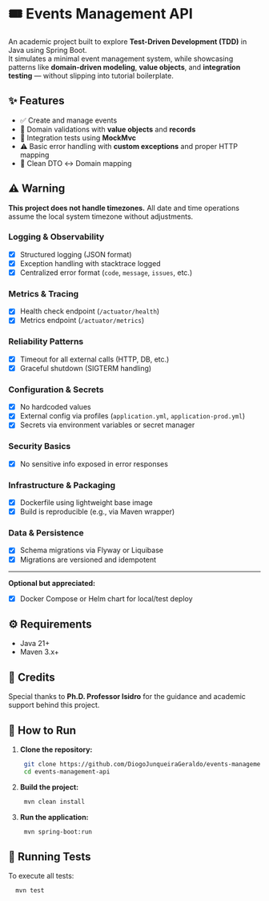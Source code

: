 # 🎟️ Events Management API

An academic project built to explore **Test-Driven Development (TDD)** in Java using Spring Boot.  
It simulates a minimal event management system, while showcasing patterns like **domain-driven modeling**, **value
objects**, and **integration testing** — without slipping into tutorial boilerplate.

## ✨ Features

- ✅ Create and manage events
- 🔐 Domain validations with **value objects** and **records**
- 🧪 Integration tests using **MockMvc**
- ⚠️ Basic error handling with **custom exceptions** and proper HTTP mapping
- 🧼 Clean DTO ↔️ Domain mapping

## ⚠️ Warning

**This project does not handle timezones.** All date and time operations assume the local system timezone without
adjustments.

### Logging & Observability
- [x] Structured logging (JSON format)
- [x] Exception handling with stacktrace logged
- [x] Centralized error format (`code`, `message`, `issues`, etc.)

### Metrics & Tracing
- [x] Health check endpoint (`/actuator/health`)
- [x] Metrics endpoint (`/actuator/metrics`)

### Reliability Patterns
- [x] Timeout for all external calls (HTTP, DB, etc.)
- [x] Graceful shutdown (SIGTERM handling)

### Configuration & Secrets
- [x] No hardcoded values
- [x] External config via profiles (`application.yml`, `application-prod.yml`)
- [x] Secrets via environment variables or secret manager

### Security Basics
- [x] No sensitive info exposed in error responses

### Infrastructure & Packaging
- [x] Dockerfile using lightweight base image
- [x] Build is reproducible (e.g., via Maven wrapper)

### Data & Persistence
- [x] Schema migrations via Flyway or Liquibase
- [x] Migrations are versioned and idempotent

---

**Optional but appreciated:**
- [x] Docker Compose or Helm chart for local/test deploy

## ⚙️ Requirements

- Java 21+
- Maven 3.x+

## 🙏 Credits

Special thanks to **Ph.D. Professor Isidro** for the guidance and academic support behind this project.

## 🚀 How to Run

1. **Clone the repository:**
   ```bash
    git clone https://github.com/DiogoJunqueiraGeraldo/events-management-api.git
    cd events-management-api
   ```

2. **Build the project:**
   ```bash
    mvn clean install
   ```

3. **Run the application:**
   ```bash
    mvn spring-boot:run
   ```

## 🧪 Running Tests

To execute all tests:

```bash
  mvn test
```

